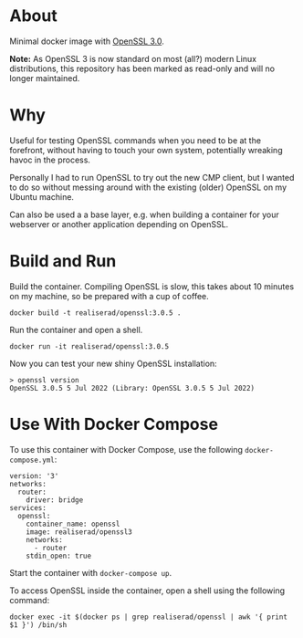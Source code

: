 # About

Minimal docker image with [OpenSSL 3.0](https://www.openssl.org/blog/blog/2021/09/07/OpenSSL3.Final).

**Note:** As OpenSSL 3 is now standard on most (all?) modern Linux distributions, this repository has been marked as read-only and will no longer maintained.

# Why

Useful for testing OpenSSL commands when you need to be at the forefront, without having to touch your own system, potentially wreaking havoc in the process. 

Personally I had to run OpenSSL to try out the new CMP client, but I wanted to do so without messing around with the existing (older) OpenSSL on my Ubuntu machine.

Can also be used a a base layer, e.g. when building a container for your webserver or another application depending on OpenSSL.

# Build and Run

Build the container. Compiling OpenSSL is slow, this takes about 10 minutes on my machine, so be prepared with a cup of coffee.

```
docker build -t realiserad/openssl:3.0.5 .
```

Run the container and open a shell.
```
docker run -it realiserad/openssl:3.0.5
```

Now you can test your new shiny OpenSSL installation:
```
> openssl version
OpenSSL 3.0.5 5 Jul 2022 (Library: OpenSSL 3.0.5 5 Jul 2022)
```

Use With Docker Compose
=======================

To use this container with Docker Compose, use the following ``docker-compose.yml``:
```
version: '3'
networks:
  router:
    driver: bridge
services:
  openssl:
    container_name: openssl
    image: realiserad/openssl3
    networks:
      - router
    stdin_open: true
```

Start the container with ``docker-compose up``.

To access OpenSSL inside the container, open a shell using the following command: 
```
docker exec -it $(docker ps | grep realiserad/openssl | awk '{ print $1 }') /bin/sh
```
